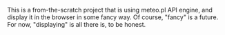 This is a from-the-scratch project that is using meteo.pl API engine, and display it in the browser in some fancy way. Of course, "fancy" is a future. For now, "displaying" is all there is, to be honest.
